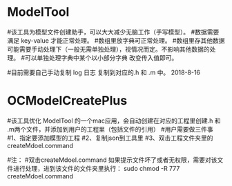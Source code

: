 # ModelTool

 #该工具为模型文件创建助手，可以大大减少无脑工作（手写模型）。
 #数据需要满足 key-value 才能正常处理。
 #数组里放字典可正常处理。
 #数组里存其他数据可能需要手动处理下（一般无需单独处理），视情况而定。不影响其他数据的处理。
 #可以单独处理字典中某个以小部分字典 改变传入值即可。
 
 #目前需要自己手动复制 log 日志 复制到对应的.h 和 .m 中。 2018-8-16


# OCModelCreatePlus
#该工具优化 ModelTool 的一个mac应用，会自动创建在对应的工程里创建.h 和 .m两个文件，并添加到用户的工程里（包括文件的引用）
#用户需要做三件事 
#1、指定要添加模型的工程
#2、复制json到工具里
#3、双击工程文件夹里的 createMdoel.command 





#注：
#双击createMdoel.command 如果提示文件坏了或者无权限，需要对该文件进行处理，进到该文件的文件夹里执行： sudo chmod -R 777 createMdoel.command

